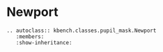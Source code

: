 # Newport

```{eval-rst}
.. autoclass:: kbench.classes.pupil_mask.Newport
   :members:
   :show-inheritance:
```